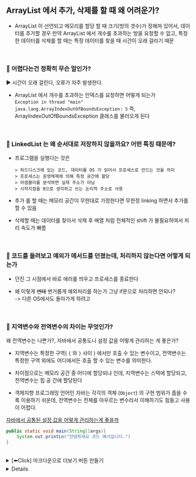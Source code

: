 ## ArrayList 에서 추가, 삭제를 할 때 왜 어려운가?
- ArrayList 이 선언되고 메모리를 할당 할 때 크기(방의 갯수)가 정해져 있어서, 데이터를 추가할 경우 만약 ArrayList 에서 개수를 초과하는 방을 요청할 수 없고, 특정한 데이터를 삭제를 할 때는 특정 데이터를 찾을 때 시간이 오래 걸라기 때문

<br>

### 📌 어렵다는건 정확히 무슨 말인가? 
▶️ 시간이 오래 걸린다, 오류가 자주 발생한다.

* ArrayList 에서 개수를 초과하는 인덱스를 요청하면 어떻게 되는가 <br>
  `Exception in thread "main" java.lang.ArrayIndexOutOfBoundsException: 5`
  즉, ArrayIndexOutOfBoundsException 클래스를 불러오게 된다

<br>




### 📌 LinkedList 는 왜 순서대로 저장하지 않을까요? 어떤 특징 때문에?
- 프로그램을 실행다는 것은 
    ```
    > 하드디스크에 있는 코드, 데이터를 OS 가 읽어서 프로세스로 만드는 것을 의미 
    > 프로세스는 운영체제에 의해 특정 공간에 할당 
    > 어셈블리를 분석하면 실제 주소가 아님 
    > 시작지점을 0으로 생각하고 쓰는 논리적 주소로 사용
    ```
	
- 추가 를 할 때는 메모리 공간이 무한대로 가정한다면 무한정 linking 하면서 추가를 할 수 있음   

- 삭제할 때는 데이터를 찾아서 삭제 후 배열 처럼 전체적인 shift 가 불필요하여서 처리 속도가		빠름

<br>

### 📌 코드를 돌려보고 예외가 메서드를 던졌는데, 처리하지 않는다면 어떻게 되는가
- 던진 그 시점에서 바로 에러를 띄우고 프로세스를 종료한다

- 왜 이렇게 ~~변태~~ 번거롭게 예외처리를 하는가 그냥 if문으로 처리하면 안되나? <br>
  -> 다른 OS에서도 돌아가게 하려고

<br>

### 📌 지역변수와 전역변수의 차이는 무엇인가?
왜 전역변수는 나쁜가?, 자바에서 공통도니 설정 값을 어떻게 관리하는 게 좋은가?
   
   * 지역변수는 특정한 구역( `{` 와 `}` 사이 ) 에서만 호출 수 있는 변수이고, 전역변수는 특정한 구역 외에도 어디에서든 호출 할 수 있는 변수를 의미한다.
     
   * 차이점으로는 메모리 공간 중 어디에 할당되냐 인데, 지역변수는 스택에 할당되고, 전역변수는 힙 공      간에 할당된다	
     
   * 객체지향 프로그래밍 언어인 자바는 각각의 객체 (`Object`) 의 구현 범위가 좁을 수록 이용하기 쉬운데, 전역변수는 전체를 아우르는 변수라서 이해하기도 힘들고 사용이 어렵다.
   
   [자바에서 공통된 설정 값을 어떻게 관리하는게 좋을까](https://codingcoding.tistory.com/361)
    
```java
public static void main(String[]args){
    System.out.printLn("안녕하세요 코드 예시입니다.")        
}
```
    
<br>

<details markdown="1">
<summary> [⬅️Click] 마크다운으로 더보기 버튼 만들기 </summary>

- 이렇게 하면 됩니다
```java
class initTest {
    static int a = 1; // 1
    int b = 2; // 2

    static {
        a = 3;
    } // 3 static 생성자 블록

    {
        b = 4;
    } // 4 생성자 블록

    public initTest() { // 4 생성자
        b = 5;
    }
}
```
</details>

<details markdown="1">
JVM은 OS로부터 메모리를 할당받아 스스로 메모리 관리를 하고, 컴파일 후 생성된 파일을 바로 적재하므로 프로그램의 생성과 실행 모든 과정에 관여한다.
JVM은 바이트코드를 구동하고 있는 플랫폼에 맞추어 바이너리 코드로 해석하기 때문에, 어느 플랫폼에서도 실행될 수 있으며 이는 플랫폼 독립적인 개발을 가능하게 해준다는 것을 의미한다.
Java 컴파일러가 바이트코드를 만들 때 클래스 단위로 생성하기 때문에, 프로그램의 일부가 수정되더라도 전체를 컴파일할 필요가 없다.
</details>
